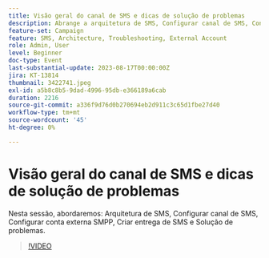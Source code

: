 ```yaml
---
title: Visão geral do canal de SMS e dicas de solução de problemas
description: Abrange a arquitetura de SMS, Configurar canal de SMS, Configurar conta externa SMPP, Criar entrega de SMS e Solução de problemas.
feature-set: Campaign
feature: SMS, Architecture, Troubleshooting, External Account
role: Admin, User
level: Beginner
doc-type: Event
last-substantial-update: 2023-08-17T00:00:00Z
jira: KT-13814
thumbnail: 3422741.jpeg
exl-id: a5b8c8b5-9dad-4996-95db-e366189a6cab
duration: 2216
source-git-commit: a336f9d76d0b270694eb2d911c3c65d1fbe27d40
workflow-type: tm+mt
source-wordcount: '45'
ht-degree: 0%

---
```


# Visão geral do canal de SMS e dicas de solução de problemas

Nesta sessão, abordaremos: Arquitetura de SMS, Configurar canal de SMS, Configurar conta externa SMPP, Criar entrega de SMS e Solução de problemas.

>[!VIDEO](https://video.tv.adobe.com/v/3422741/?learn=on)
